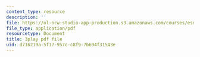 ```yaml
---
content_type: resource
description: ''
file: https://ol-ocw-studio-app-production.s3.amazonaws.com/courses/esd-290-special-topics-in-supply-chain-management-spring-2005/d716219a5f17957cc8f97b694f31543e_-3tiysis4BM.pdf
file_type: application/pdf
resourcetype: Document
title: 3play pdf file
uid: d716219a-5f17-957c-c8f9-7b694f31543e
---
```

